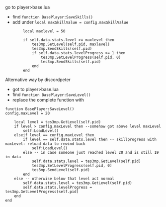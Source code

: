 go to player>base.lua
* find ``function BasePlayer:SaveSkills()``
* add under ``local maxSkillValue = config.maxSkillValue`` 
```
		local maxlevel = 50

		if self.data.stats.level >= maxlevel then
			tes3mp.SetLevel(self.pid, maxlevel)
			tes3mp.SendSkills(self.pid)
			if self.data.stats.levelProgress >= 1 then
				tes3mp.SetLevelProgress(self.pid, 0)
				tes3mp.SendSkills(self.pid)
			end
		end
```
Alternative way by discordpeter
* got to player>base.lua
* find ``function BasePlayer:SaveLevel()``
* replace the complete function with 
```
function BasePlayer:SaveLevel()
config.maxLevel = 20

	local level = tes3mp.GetLevel(self.pid)
	if level > config.maxLevel then --somehow got above level maxLevel
		self:LoadLevel()
	elseif level == config.maxLevel then
		if level == self.data.stats.level then -- skillprogress with maxLevel: reload data to rewind back
			self:LoadLevel()
		else -- in case someone just reached level 20 and is still 19 in data
			self.data.stats.level = tes3mp.GetLevel(self.pid)
			tes3mp.SetLevelProgress(self.pid, 0)
			tes3mp.SendLevel(self.pid)
		end
	else -- otherwise below that level act normal
		self.data.stats.level = tes3mp.GetLevel(self.pid)
		self.data.stats.levelProgress = tes3mp.GetLevelProgress(self.pid)
	end
end
```
